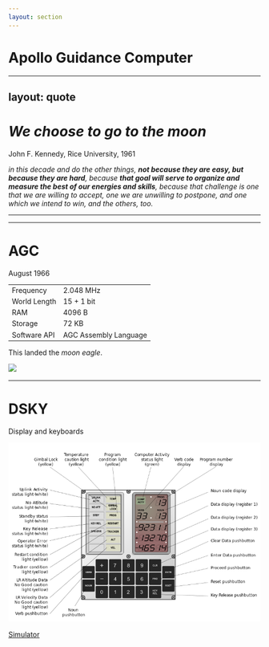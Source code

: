```yaml
---
layout: section
---
```

# Apollo Guidance Computer

---
layout: quote
---
# *We choose to go to the moon*
John F. Kennedy, Rice University, 1961

*in this decade and do the other things, **not because they are easy, but because they are hard**, because **that goal will serve to organize and measure the best of our energies and skills**, because that challenge is one that we are willing to accept, one we are unwilling to postpone, and one which we intend to win, and the others, too.*

---
---
# AGC
August 1966

<div grid="~ cols-2 gap-4">
<div>

|  |  |
|-----------|-------|
| Frequency | 2.048 MHz |
| World Length | 15 + 1 bit |
| RAM | 4096 B |
| Storage | 72 KB |
| Software API | AGC Assembly Language |

This landed the *moon eagle*.

</div>

<img src="./agc.jpg">
</div>

---

# DSKY
Display and keyboards

<div align="center">
<img src="./dsky.png" class="rounded h-90" />
</div align="center">

[Simulator](https://svtsim.com/moonjs/agc.html)
